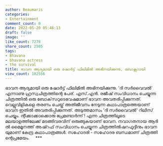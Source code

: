 ```yaml
---
author: Beaumaris
categories:
- Entertainment
comment_count: 0
date: 2022-05-20 05:48:13
draft: false
image: ''
like_count: 7278
share_count: 2505
tags:
- Bhavana
- bhavana actress
- the survival
title: ഭാ​വ​ന​ ​ആദ്യമായി ഒരു ഷോർട്ട് ഫിലിമിൽ അ​ഭി​ന​യി​ക്കു​ന്നു, ബോക്സറായി
view_count: 102556
---
```


ഭാ​വ​ന​ ​ആദ്യമായി ഒരു ഷോർട്ട് ഫിലിമിൽ അ​ഭി​ന​യി​ക്കു​ന്നു.​ ​'ദി​ ​സ​ർ​വൈ​വ​ൽ​' ​എന്നാണു ഹ്രസ്വചിത്രത്തിന്റെ പേര്. എ​സ്.​എ​ൻ.​ ​ര​ജീ​ഷ് ​സം​വി​ധാ​നം​ ​ചെ​യ്യു​ന്ന​ ​​ചിത്രത്തിൽ​ ​ഒരു ബോ​ക്‌​സ​റു​ടെ​ ​വേ​ഷ​മാ​ണ് ​ഭാവന അവതരിപ്പിക്കുന്നത്.​ ​വെല്ലുവിളികളെ തരണം ചെയ്ത് അതിജീവനം നേടുന്ന കഥാപാത്രത്തെയാണ് ഭാവന ഇതിൽ അവതരിപ്പിക്കുന്നത്. അടുത്തമാസം ​'ദി​ ​സ​ർ​വൈ​വ​ൽ​' റിലീസ് ചെയ്യും. ന്റി​ക്കാ​ക്കാ​ക്കൊ​രു​ ​പ്രേ​മ​ണ്ടാ​ർ​ന്ന് ​!​ എന്ന ചിത്രത്തിലൂടെ മലയാളത്തിലേക്ക് മടങ്ങിവരവിന് ഒരുങ്ങുകയാണ് ഭാവന. ന​വാ​ഗ​ത​നാ​യ​ ​ആ​ദി​ൽ​ ​മൈ​മൂ​ന​ത്ത് ​അ​ഷ്റ​ഫ് ​സം​വി​ധാ​നം​ ​ചെ​യ്യു​ന്ന​ ​ചി​ത്ര​ത്തി​ൽ​ ​ഷ​റ​ഫു​ദ്ദീ​നും​ ​ഭാ​വ​ന​യു​മാ​ണ് ​കേ​ന്ദ്ര​ ​ക​ഥാ​പാ​ത്ര​ങ്ങ​ൾ.​ ​സ​ഹോ​ദ​രി​ ​-​ ​സ​ഹോ​ദ​ര​ ​ബ​ന്ധ​മാ​ണ് ​ചി​ത്ര​ത്തി​ന്റെ​ ​പ്ര​മേ​യം. &nbsp; &nbsp; ***